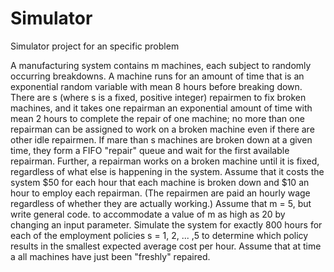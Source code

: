 # Simulator
Simulator project for an specific problem

A manufacturing system contains m machines, each subject to randomly occurring breakdowns. A machine runs for an amount of time that is an exponential random variable with mean 8 hours before breaking down. There are s (where s is a fixed, positive integer) repairmen to fix broken machines, and it takes one repairman an exponential amount of time with mean 2 hours to complete the repair of one machine; no more than one repairman can be assigned to work on a broken machine even if there are other idle repairmen. If mare than s machines are broken down at a given time, they form a FIFO "repair" queue and wait for the first available repairman. Further, a repairman works on a broken machine until it is fixed, regardless of what else is happening in the system. Assume that it costs the system $50 for each hour that each machine is broken down and $10 an hour to employ each repairman. (The repairmen are paid an hourly wage regardless of whether they are actually working.) Assume that m = 5, but write general code. to accommodate a value of m as high as 20 by changing an input parameter. Simulate the system for exactly 800 hours for each of the employment policies s = 1, 2, ... ,5 to determine which policy results in the smallest expected average cost per hour. Assume that at time a all machines have just been "freshly" repaired.
